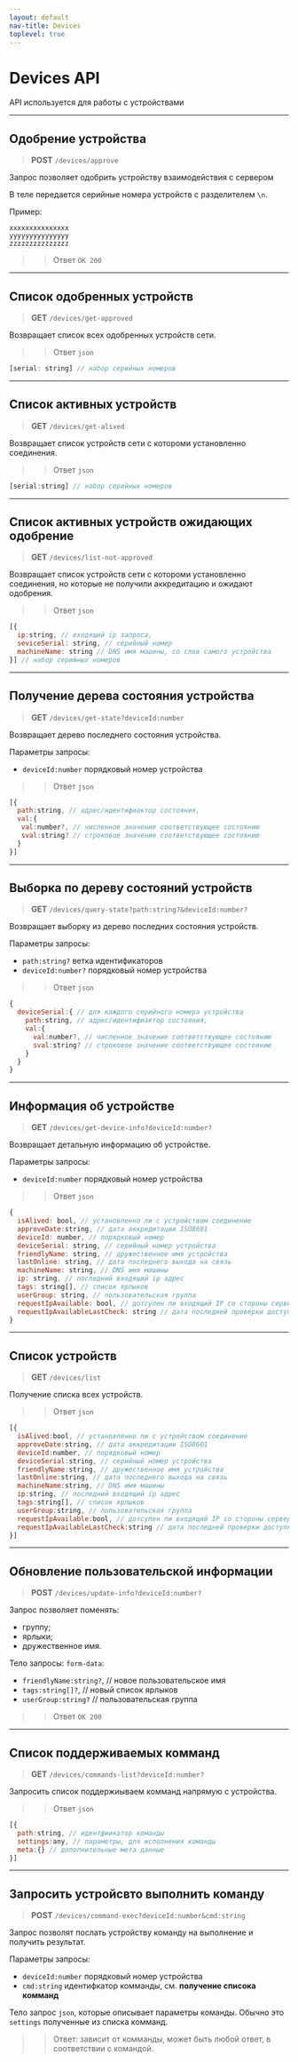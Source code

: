```yaml
---
layout: default
nav-title: Devices
toplevel: true
---
```

# Devices API

API используется для работы с устройствами

***
## Одобрение устройства
> **POST** `/devices/approve`

Запрос позволяет одобрить устройству взаимодействия с сервером

В теле передается серийные номера устройств с разделителем `\n`.

Пример:
```
xxxxxxxxxxxxxxx
yyyyyyyyyyyyyyy
zzzzzzzzzzzzzzz
```

>> Ответ `OK 200` 

***
## Список одобренных устройств
> **GET** `/devices/get-approved`

Возвращает список всех одобренных устройств сети.
>> Ответ `json`
```js
[serial: string] // набор серийных номеров
``` 


***
## Список активных устройств
> **GET** `/devices/get-alived`

Возвращает список устройств сети с котороми установленно соединения.

>> Ответ `json`
```js
[serial:string] // набор серийных номеров
``` 

***
## Список активных устройств ожидающих одобрение
> **GET** `/devices/list-not-approved`

Возвращает список устройств сети с котороми установленно соединения, но которые не получили аккредитацию и ожидают одобрения.

>> Ответ `json`
```js
[{
  ip:string, // входящий ip запроса,
  seviceSerial: string, // серийный номер
  machineName: string // DNS имя машины, со слов самого устройства 
}] // набор серийных номеров
``` 

***
## Получение дерева состояния устройства
> **GET** `/devices/get-state?deviceId:number`

Возвращает дерево последнего состояния устройства.

Параметры запросы:
 - `deviceId:number` порядковый номер устройства
  
>> Ответ `json`
```js
[{
  path:string, // адрес/идентифиактор состояния,
  val:{
   val:number?, // численное значение соответствующее состоянию
   sval:string? // строковое значение соответствующее состоянию
  }
}]
```
 
***
## Выборка по дереву состояний устройств
> **GET** `/devices/query-state?path:string?&deviceId:number?`

Возвращает выборку из дерево последних состояния устройств.

Параметры запросы:
 - `path:string?` ветка идентификаторов 
 - `deviceId:number?` порядковый номер устройства
 
>> Ответ `json`
```js
{
  deviceSerial:{ // для каждого серийного номера устройства 
    path:string, // адрес/идентифиактор состояния,
    val:{
      val:number?, // численное значение соответствующее состоянию
      sval:string? // строковое значение соответствующее состоянию
    }
  }
}
```
 
***
## Информация об устройстве
> **GET** `/devices/get-device-info?deviceId:number?`

Возвращает детальную информацию об устройстве.

Параметры запросы:
 - `deviceId:number` порядковый номер устройства
 
>> Ответ `json`
```js
{
  isAlived: bool, // установленно ли с устройством соединение
  approveDate:string, // дата аккредитации ISO8601
  deviceId: number, // порядковый номер
  deviceSerial: string, // серийный номер устройства
  friendlyName: string, // дружественное имя устройства
  lastOnline: string, // дата последнего выхода на связь
  machineName: string, // DNS имя машины
  ip: string, // последний входящий ip адрес
  tags: string[], // список ярлыков
  userGroup: string, // пользовательская группа
  requestIpAvailable: bool, // дотсупен ли входящий IP со стороны сервера
  requestIpAvailableLastCheck: string // дата последней проверки доступности IP, ISO8601
}
```
 
***
## Список устройств
> **GET** `/devices/list`

Получение списка всех устройств.

>> Ответ `json`
```js
[{
  isAlived:bool, // установленно ли с устройством соединение
  approveDate:string, // дата аккредитации ISO8601
  deviceId:number, // порядковый номер
  deviceSerial:string, // серийный номер устройства
  friendlyName:string, // дружественное имя устройства
  lastOnline:string, // дата последнего выхода на связь
  machineName:string, // DNS имя машины
  ip:string, // последний входящий ip адрес
  tags:string[], // список ярлыков
  userGroup:string, // пользовательская группа
  requestIpAvailable:bool, // дотсупен ли входящий IP со стороны сервера
  requestIpAvailableLastCheck:string // дата последней проверки доступности IP, ISO8601
}]
```

***
## Обновление пользовательской информации
> **POST** `/devices/update-info?deviceId:number?`

Запрос позволяет поменять:
 - группу;
 - ярлыки;
 - дружественное имя.
 
Тело запросы: `form-data`:
  - `friendlyName:string?`, // новое пользовательское имя 
  - `tags:string[]?`, // новый список ярлыков
  - `userGroup:string?` // пользовательская группа

>> Ответ `OK 200`

***
## Список поддерживаемых комманд
> **GET** `/devices/commands-list?deviceId:number?`

Запросить список поддержиываем комманд напрямую с устройства.
 
>> Ответ `json`
```js
[{
  path:string, // идентфиикатор команды
  settings:any, // параметры, для исполнения команды
  meta:{} // дополнительные мета данные
}]
```

***
## Запросить устройсвто выполнить команду
> **POST** `/devices/command-exec?deviceId:number&cmd:string`

Запрос позволят послать устройству команду на выполнение и получить результат.

Параметры запросы:
  - `deviceId:number` порядковый номер устройства
  - `cmd:string` идентифкатор комманды, см. __получение списока комманд__
  
Тело запрос `json`, которые описывает параметры команды. 
Обычно это `settings` полученные из списка комманд.

>> Ответ: зависит от комманды, может быть любой ответ, в соответствии с командой.
